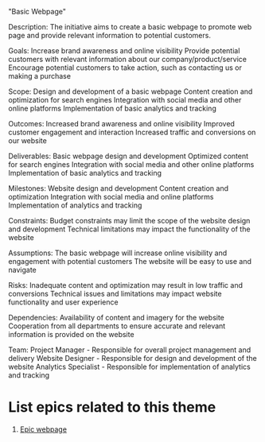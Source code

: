 "Basic Webpage"

Description: The initiative aims to create a basic webpage to promote web page and provide relevant information to potential customers.

Goals: 
    Increase brand awareness and online visibility
    Provide potential customers with relevant information about our company/product/service
    Encourage potential customers to take action, such as contacting us or making a purchase

Scope:
    Design and development of a basic webpage
    Content creation and optimization for search engines
    Integration with social media and other online platforms
    Implementation of basic analytics and tracking

Outcomes: 
    Increased brand awareness and online visibility
    Improved customer engagement and interaction
    Increased traffic and conversions on our website

Deliverables:
    Basic webpage design and development
    Optimized content for search engines
    Integration with social media and other online platforms
    Implementation of basic analytics and tracking

Milestones: 
    Website design and development
    Content creation and optimization
    Integration with social media and online platforms
    Implementation of analytics and tracking

Constraints: 
    Budget constraints may limit the scope of the website design and development
    Technical limitations may impact the functionality of the website

Assumptions: 
    The basic webpage will increase online visibility and engagement with potential customers
    The website will be easy to use and navigate

Risks:
    Inadequate content and optimization may result in low traffic and conversions
    Technical issues and limitations may impact website functionality and user experience

Dependencies: 
    Availability of content and imagery for the website
    Cooperation from all departments to ensure accurate and relevant information is provided on the website

Team:
    Project Manager - Responsible for overall project management and delivery
    Website Designer - Responsible for design and development of the website
    Analytics Specialist - Responsible for implementation of analytics and tracking

# List epics related to this theme
1. [Epic webpage]("C:\Users\nicko\PycharmProjects\pythonProject\mywebclass-agile-docs\documentation\theme_1\initiatives\epics\epic_basic_webpage.md")